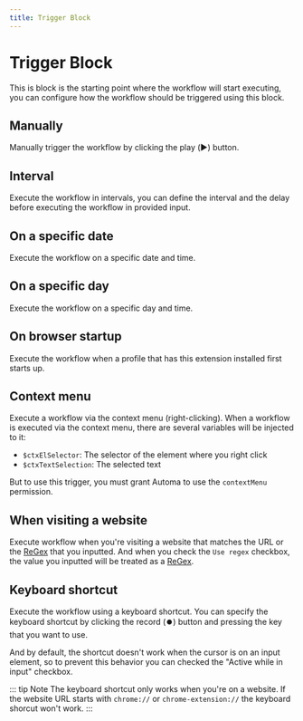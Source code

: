 ```yaml
---
title: Trigger Block
---
```


# Trigger Block
This is block is the starting point where the workflow will start executing, you can configure how the workflow should be triggered using this block.

## Manually
Manually trigger the workflow by clicking the play (▶️) button.

## Interval
Execute the workflow in intervals, you can define the interval and the delay before executing the workflow in provided input.

## On a specific date
Execute the workflow on a specific date and time.

## On a specific day
Execute the workflow on a specific day and time.

## On browser startup
Execute the workflow when a profile that has this extension installed first starts up.

## Context menu
Execute a workflow via the context menu (right-clicking). When a workflow is executed via the context menu, there are several variables will be injected to it:

- `$ctxElSelector`: The selector of the element where you right click
- `$ctxTextSelection`: The selected text

But to use this trigger, you must grant Automa to use the `contextMenu` permission.

## When visiting a website
Execute workflow when you're visiting a website that matches the URL or the [ReGex](https://developer.mozilla.org/en-US/docs/Web/JavaScript/Guide/Regular_Expressions) that you inputted.
And when you check the `Use regex` checkbox, the value you inputted will be treated as a [ReGex](https://developer.mozilla.org/en-US/docs/Web/JavaScript/Guide/Regular_Expressions).

## Keyboard shortcut
Execute the workflow using a keyboard shortcut. You can specify the keyboard shortcut by clicking the record (⏺️) button and pressing the key that you want to use.

And by default, the shortcut doesn't work when the cursor is on an input element, so to prevent this behavior you can checked the "Active while in input" checkbox.

::: tip Note
The keyboard shortcut only works when you're on a website. If the website URL starts with `chrome://` or `chrome-extension://` the keyboard shorcut won't work.
:::